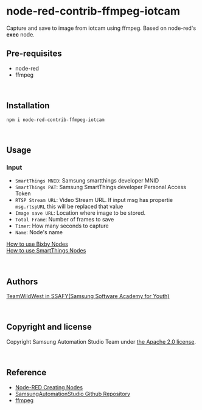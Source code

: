 # node-red-contrib-ffmpeg-iotcam

Capture and save to image from iotcam using ffmpeg.
Based on node-red's **exec** node.
<br>

## Pre-requisites

-   node-red
-   ffmpeg

<br>

## Installation

    npm i node-red-contrib-ffmpeg-iotcam

<br>

## Usage

### Input

-   `SmartThings MNID`: Samsung smartthings developer MNID
-   `SmartThings PAT`: Samsung SmartThings developer Personal Access Token
-   `RTSP Stream URL`: Video Stream URL. If input msg has propertie `msg.rtspURL` this will be replaced that value
-   `Image save URL`: Location where image to be stored.
-   `Total Frame`: Number of frames to save
-   `Timer`: How many seconds to capture
-   `Name`: Node's name

[How to use Bixby Nodes](https://sasm.developer.samsung.com/tutorials/article_2_4)  
[How to use SmartThings Nodes](https://sasm.developer.samsung.com/tutorials/article_2_3)

<br>

## Authors

[TeamWildWest in SSAFY(Samsung Software Academy for Youth)](https://github.com/TeamWildWest)

<br>

## Copyright and license

Copyright Samsung Automation Studio Team under [the Apache 2.0 license](https://www.apache.org/licenses/LICENSE-2.0).

<br>

## Reference

-   [Node-RED Creating Nodes](https://nodered.org/docs/creating-nodes/)
-   [SamsungAutomationStudio Github Repository](https://github.com/Samsung/SamsungAutomationStudio)
-   [ffmpeg](https://www.ffmpeg.org/)
